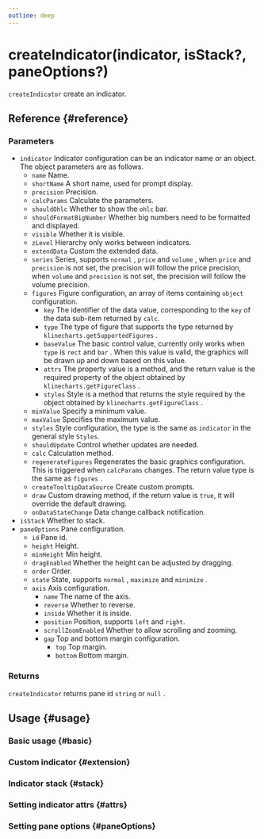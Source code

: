 ```yaml
---
outline: deep
---
```


# createIndicator(indicator, isStack?, paneOptions?)
`createIndicator` create an indicator.

## Reference {#reference}
<!-- @include: @/@views/api/references/instance/createIndicator.md -->

### Parameters
- `indicator` Indicator configuration can be an indicator name or an object. The object parameters are as follows.
  - `name` Name.
  - `shortName` A short name, used for prompt display.
  - `precision` Precision.
  - `calcParams` Calculate the parameters.
  - `shouldOhlc` Whether to show the `ohlc` bar.
  - `shouldFormatBigNumber` Whether big numbers need to be formatted and displayed.
  - `visible` Whether it is visible.
  - `zLevel` Hierarchy only works between indicators.
  - `extendData` Custom the extended data.
  - `series` Series, supports `normal` , `price` and `volume` , when `price` and `precision` is not set, the precision will follow the price precision, when `volume` and `precision` is not set, the precision will follow the volume precision.
  - `figures` Figure configuration, an array of items containing `object` configuration.
    - `key` The identifier of the data value, corresponding to the `key` of the data sub-item returned by `calc`.
    - `type` The type of figure that supports the type returned by `klinecharts.getSupportedFigures` .
    - `baseValue` The basic control value, currently only works when `type` is `rect` and `bar` . When this value is valid, the graphics will be drawn up and down based on this value.
    - `attrs` The property value is a method, and the return value is the required property of the object obtained by `klinecharts.getFigureClass` .
    - `styles` Style is a method that returns the style required by the object obtained by `klinecharts.getFigureClass` .
  - `minValue` Specify a minimum value.
  - `maxValue` Specifies the maximum value.
  - `styles` Style configuration, the type is the same as `indicator` in the general style `Styles`.
  - `shouldUpdate` Control whether updates are needed.
  - `calc` Calculation method.
  - `regenerateFigures` Regenerates the basic graphics configuration. This is triggered when `calcParams` changes. The return value type is the same as `figures` .
  - `createTooltipDataSource` Create custom prompts.
  - `draw` Custom drawing method, if the return value is `true`, it will override the default drawing.
  - `onDataStateChange` Data change callback notification.
- `isStack` Whether to stack.
- `paneOptions` Pane configuration.
  - `id` Pane id.
  - `height` Height.
  - `minHeight` Min height.
  - `dragEnabled` Whether the height can be adjusted by dragging.
  - `order` Order.
  - `state` State, supports `normal` , `maximize` and `minimize` .
  - `axis` Axis configuration.
    - `name` The name of the axis.
    - `reverse` Whether to reverse.
    - `inside` Whether it is inside.
    - `position` Position, supports `left` and `right`.
    - `scrollZoomEnabled` Whether to allow scrolling and zooming.
    - `gap` Top and bottom margin configuration.
      - `top` Top margin.
      - `bottom` Bottom margin.

### Returns
`createIndicator` returns pane id `string` or `null` .

## Usage {#usage}
<script setup>
import CreateIndicatorBasic from '../../../@views/api/samples/createIndicator-basic/index.vue'
import CreateIndicatorExtension from '../../../@views/api/samples/custom-indicator-basic/index.vue'
import CreateIndicatorStack from '../../../@views/api/samples/createIndicator-stack/index.vue'
import CreateIndicatorObject from '../../../@views/api/samples/createIndicator-object/index.vue'
import CreateIndicatorPaneOptions from '../../../@views/api/samples/createIndicator-paneOptions/index.vue'
</script>

### Basic usage {#basic}
<CreateIndicatorBasic/>

### Custom indicator {#extension}
<CreateIndicatorExtension/>

### Indicator stack {#stack}
<CreateIndicatorStack/>

### Setting indicator attrs {#attrs}
<CreateIndicatorObject/>

### Setting pane options {#paneOptions}
<CreateIndicatorPaneOptions/>